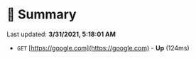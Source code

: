 # 📖 Summary
Last updated: **3/31/2021, 5:18:01 AM**

- `GET` [https://google.com](https://google.com) - **Up** (124ms)
